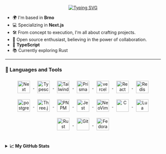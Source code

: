 <p align="center">
  <a href="https://git.io/typing-svg"><img src="https://readme-typing-svg.demolab.com?font=Fira+Code&weight=440&size=22&pause=6200&color=C8A0F7&center=true&random=false&width=440&height=45&separator=%3C&lines=console.log(%22hi%2C...%22);%3CI'm+Aleesssino" alt="Typing SVG" /></a>
</p>


* 🌍 I'm based in **Brno**
* 💻 Specializing in **Next.js**
* 🛠️ From concept to execution, I'm all about crafting projects.
* 🔧 Open source enthusiast, believing in the power of collaboration.
* 💙 **TypeScript**
* 📚 Currently exploring Rust 
<!--
**Aleesssino/Aleesssino** is a ✨ _special_ ✨ repository because its `README.md` (this file) appears on your GitHub profile.

Here are some ideas to get you started:

- 🔭 I’m currently working on ...
- 🌱 I’m currently learning ...
- 👯 I’m looking to collaborate on ...
- 🤔 I’m looking for help with ...
- 💬 Ask me about ...
- 📫 How to reach me: ...
- 😄 Pronouns: ...
- ⚡ Fun fact: ...
-->
---
### 🔨 Languages and Tools

<p align="center">
  <a href="https://nextjs.org/">
    <img
      align="center"
      alt="Next"
      width="40px"
      style="padding: 10px"
      src="https://cdn.jsdelivr.net/gh/devicons/devicon/icons/nextjs/nextjs-original.svg"
    />
  </a>

  <a href="https://www.typescriptlang.org/">
    <img
      align="center"
      alt="Typescript"
      width="40px"
      style="padding: 10px"
      src="https://cdn.jsdelivr.net/gh/devicons/devicon/icons/typescript/typescript-plain.svg"
    />
  </a>

  <a href="https://tailwindcss.com/">
    <img
      align="center"
      alt="TailwindCSS"
      width="40px"
      style="padding: 10px"
      src="https://cdn.jsdelivr.net/gh/devicons/devicon@latest/icons/tailwindcss/tailwindcss-original.svg"
    />
  </a>

  <a href="https://www.prisma.io/">
    <img
      align="center"
      alt="Prisma"
      width="40px"
      style="padding: 10px"
      src="https://cdn.jsdelivr.net/gh/devicons/devicon@latest/icons/prisma/prisma-original.svg"
    />
  </a>

  <a href="https://vercel.com/">
    <img
      align="center"
      alt="vercel"
      width="40px"
      style="padding: 10px"
      src="https://cdn.jsdelivr.net/gh/devicons/devicon@latest/icons/vercel/vercel-original-wordmark.svg"
    />
  </a>

  <a href="https://react.dev/learn/typescript">
    <img
      align="center"
      alt="React"
      width="40px"
      style="padding: 10px"
      src="https://cdn.jsdelivr.net/gh/devicons/devicon/icons/react/react-original.svg"
    />
  </a>

  <a href="https://redis.io/">
    <img
      align="center"
      alt="Redis"
      width="40px"
      style="padding: 10px"
      src="https://cdn.jsdelivr.net/gh/devicons/devicon@latest/icons/redis/redis-original.svg"
    />
  </a>

  <a href="https://www.postgresql.org/">
    <img
      align="center"
      alt="postgresql"
      width="40px"
      style="padding: 10px"
      src="https://cdn.jsdelivr.net/gh/devicons/devicon@latest/icons/postgresql/postgresql-original-wordmark.svg"
    />
  </a>

  <a href="https://threejs.org/">
    <img
      align="center"
      alt="Three.js"
      width="40px"
      style="padding: 10px"
      src="https://cdn.jsdelivr.net/gh/devicons/devicon@latest/icons/threejs/threejs-original-wordmark.svg"
    />
  </a>

  <a href="https://pnpm.io/">
    <img
      align="center"
      alt="PNPM"
      width="40px"
      style="padding: 10px"
      src="https://cdn.jsdelivr.net/gh/devicons/devicon@latest/icons/pnpm/pnpm-plain-wordmark.svg"
    />
  </a>

  <a href="https://jestjs.io/">
    <img
      align="center"
      alt="Jest"
      width="40px"
      style="padding: 10px"
      src="https://cdn.jsdelivr.net/gh/devicons/devicon@latest/icons/jest/jest-plain.svg"
    />
  </a>

  <a href="https://neovim.io/">
    <img
      align="center"
      alt="NeoVim"
      width="40px"
      style="padding: 10px"
      src="https://cdn.jsdelivr.net/gh/devicons/devicon@latest/icons/neovim/neovim-original.svg"
    />
  </a>

  <a href="https://www.gnu.org/software/gnu-c-manual/">
    <img
      align="center"
      alt="C"
      width="40px"
      style="padding: 10px"
      src="https://cdn.jsdelivr.net/gh/devicons/devicon/icons/c/c-line.svg"
    />
  </a>

  <a href="https://lua.org/">
    <img
      align="center"
      alt="Lua"
      width="40px"
      style="padding: 10px"
      src="https://cdn.jsdelivr.net/gh/devicons/devicon@latest/icons/lua/lua-original.svg"
    />
  </a>

  <a href="https://www.rust-lang.org/">
    <img
      align="center"
      alt="Rust"
      width="40px"
      style="padding: 10px"
      src="https://cdn.jsdelivr.net/gh/devicons/devicon@latest/icons/rust/rust-original.svg"
    />
  </a>

  <a href="https://git-scm.com/">
    <img
      align="center"
      alt="Git"
      width="40px"
      style="padding: 10px"
      src="https://cdn.jsdelivr.net/gh/devicons/devicon/icons/git/git-original.svg"
    />
  </a>

  <a href="https://www.fedoraproject.org/">
    <img
      align="center"
      alt="Fedora"
      width="40px"
      style="padding: 10px"
      src="https://cdn.jsdelivr.net/gh/devicons/devicon@latest/icons/fedora/fedora-plain.svg"
    />
  </a>
</p>
<br />
<details>
    <summary><b>📈 My GitHub Stats</b></summary>
  <p align="center">
    <a href="https://git.io/typing-svg"><img src="https://readme-typing-svg.demolab.com?font=Fira+Code&weight=440&size=19&duration=2000&pause=1000&color=699AF7&center=true&random=false&width=440&height=45&lines=Full-stack+development;Modern+design;Power+of+Next.js+%E2%9A%A1%EF%B8%8F;Typescript+;C%2C+Lua+%26+Rust" alt="Typing SVG" /></a>
    </a>
  <br/>
 <div align="center"> 
   <picture>
  <source
    srcset="https://github-readme-stats.vercel.app/api?username=Aleesssino&show_icons=true&theme=rose_pine"
    media="(prefers-color-scheme: dark)"
  />
  <source
    srcset="https://github-readme-stats.vercel.app/api?username=Aleesssino&show_icons=true hide_rank"
    media="(prefers-color-scheme: rose_pine), (prefers-color-scheme: rose_pine)"
  />
  <img src="https://github-readme-stats.vercel.app/api?username=anuraghazra&show_icons=true" />
</picture>
 </div>
 
  <br/>
</details>

   

  




          
          
          
                    
          
          
          
                   
          
